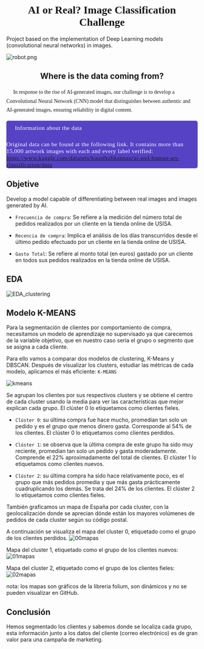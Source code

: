 # <h1 style="font-family:verdana; text-align: center;"> AI or Real? Image Classification Challenge </h1>
Project based on the implementation of Deep Learning models (convolutional neural networks) in images.

![robot.png](https://img.freepik.com/premium-photo/arafed-robot-painting-canvas-messy-room-with-window-generative-ai_927978-24454.jpg?w=1060)

## <h2>  <center> Where is the data coming from?</center> </h2>

<div class="alert alert-block alert-info" style="font-size:14px; font-family:verdana; line-height: 1.7em;">
    📌 &nbsp;In response to the rise of AI-generated images, our challenge is to develop a Convolutional Neural Network (CNN) model that distinguishes between authentic and AI-generated images, ensuring reliability in digital content.
</div>

<div style="color:white;
           display:fill;
           border-radius:5px;
           background-color:#5642C5;
           font-size:110%;
           font-family:Verdana;
           letter-spacing:0.5px">

<p style="padding: 10px;
              color:white;">
📍Information about the data
    
Original data can be found at the following link. It contains more than 15,000 artwork images with each and every label verified:
https://www.kaggle.com/datasets/kausthubkannan/ai-and-human-art-classification/data    
</p>
</div>

## Objetive
Develop a model capable of differentiating between real images and images generated by AI.

- `Frecuencia de compra`: Se refiere a la medición del número total de pedidos realizados por un cliente en la tienda online de USISA. 

- `Recencia de compra`: Implica el análisis de los días transcurridos desde el último pedido efectuado por un cliente en la tienda online de USISA.

- `Gasto Total`: Se refiere al monto total (en euros) gastado por un cliente en todos sus pedidos realizados en la tienda online de USISA.

## EDA

![EDA_clustering](https://github.com/AndresMembrillo/proyecto-usisa/assets/145653361/22cefa6b-f4d0-4541-ada2-d854a24b56e2)

## Modelo K-MEANS
Para la segmentación de clientes por comportamiento de compra, necesitamos un modelo de aprendizaje no supervisado ya que carecemos de la variable objetivo, que en nuestro caso sería el grupo o segmento que se asigna a cada cliente.

Para ello vamos a comparar dos modelos de clustering, K-Means y DBSCAN. Después de visualizar los clusters, estudiar las métricas de cada modelo, aplicamos el más eficiente: `K-MEANS`

![kmeans](https://github.com/AndresMembrillo/proyecto-usisa/assets/145653361/39023b00-5e1a-4691-af45-62390ea09e00)

Se agrupan los clientes por sus respectivos clusters y se obtiene el centro de cada cluster usando la media para ver las características que mejor explican cada grupo. El clúster 0  lo etiquetamos como clientes fieles.

- `Clúster 0`: su última compra fue hace mucho, promedian tan solo un pedido y es el grupo que menos dinero gasta. Corresponde al 54% de los clientes. El clúster 0  lo etiquetamos como clientes perdidos.

- `Clúster 1`: se observa que la última compra de este grupo ha sido muy reciente, promedian tan solo un pedido y gasta moderadamente. Comprende el 22% aproximadamente del total de clientes. El clúster 1  lo etiquetamos como clientes nuevos.

- `Clúster 2`: su última compra ha sido hace relativamente poco, es el grupo que más pedidos promedia y que más gasta prácticamente cuadruplicando los demás. Se trata del 24% de los clientes. El clúster 2 lo etiquetamos como clientes fieles.

También graficamos un mapa de España por cada cluster, con la geolocalización donde se aprecian dónde están los mayores volúmenes de pedidos de cada cluster según su código postal. 

A continuación se visualiza el mapa del cluster 0, etiquetado como el grupo de los clientes perdidos.
![00mapas](https://github.com/AndresMembrillo/proyecto-usisa/assets/145653361/fd60302d-47bb-436e-a1e3-b071b233d565)

Mapa del cluster 1, etiquetado como el grupo de los clientes nuevos:
![01mapas](https://github.com/AndresMembrillo/proyecto-usisa/assets/145653361/9894d5c4-40f7-4ead-ae93-c417bfe48310)

Mapa del cluster 2, etiquetado como el grupo de los clientes fieles:
![02mapas](https://github.com/AndresMembrillo/proyecto-usisa/assets/145653361/13faae0a-e58b-4482-bba6-f43718d8e7e2)

  nota: los mapas son gráficos de la libreria folium, son dinámicos y no se pueden visualizar en GitHub.

## Conclusión
Hemos segmentado los clientes y sabemos donde se localiza cada grupo, esta información junto a los datos del cliente (correo electrónico) es de gran valor para una campaña de marketing.
